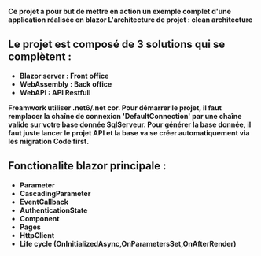 <b> Ce projet a pour but de mettre en action un exemple complet d'une application réalisée en blazor
L'architecture de projet : clean architecture

Le projet est composé de 3 solutions qui se complètent :
-
- Blazor server : Front office 
- WebAssembly : Back office
- WebAPI : API Restfull

Freamwork utiliser .net6/.net cor.
Pour démarrer le projet, il faut remplacer la chaîne de connexion '<b>DefaultConnection</b>' par une chaîne valide sur votre base donnée SqlServeur.
Pour générer la base donnée, il faut juste lancer le projet API et la base va se créer automatiquement via les migration Code first.

Fonctionalite blazor principale :
- 
- <b> Parameter
- <b> CascadingParameter
- <b> EventCallback
- <b> AuthenticationState
- <b> Component
- <b> Pages
- <b> HttpClient
- <b> Life cycle (OnInitializedAsync,OnParametersSet,OnAfterRender)
